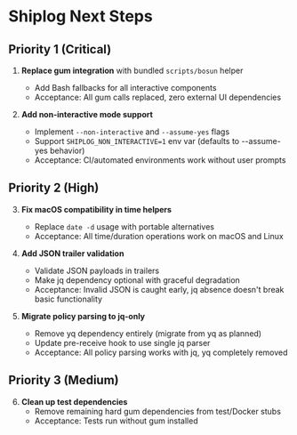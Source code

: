 # Shiplog Next Steps

## Priority 1 (Critical)

1. **Replace gum integration** with bundled `scripts/bosun` helper
   - Add Bash fallbacks for all interactive components
   - Acceptance: All gum calls replaced, zero external UI dependencies

2. **Add non-interactive mode support**
   - Implement `--non-interactive` and `--assume-yes` flags
   - Support `SHIPLOG_NON_INTERACTIVE=1` env var (defaults to --assume-yes behavior)
   - Acceptance: CI/automated environments work without user prompts

## Priority 2 (High)  

3. **Fix macOS compatibility in time helpers**
   - Replace `date -d` usage with portable alternatives
   - Acceptance: All time/duration operations work on macOS and Linux

4. **Add JSON trailer validation**
   - Validate JSON payloads in trailers
   - Make jq dependency optional with graceful degradation
   - Acceptance: Invalid JSON is caught early, jq absence doesn't break basic functionality

5. **Migrate policy parsing to jq-only**
   - Remove yq dependency entirely (migrate from yq as planned)
   - Update pre-receive hook to use single jq parser
   - Acceptance: All policy parsing works with jq, yq completely removed

## Priority 3 (Medium)

6. **Clean up test dependencies**
   - Remove remaining hard gum dependencies from test/Docker stubs
   - Acceptance: Tests run without gum installed
